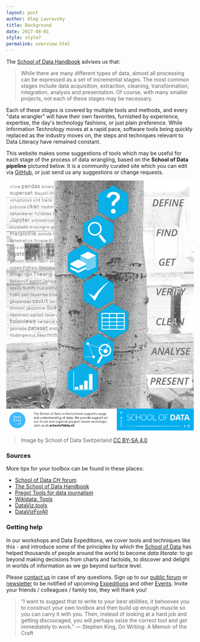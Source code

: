 ```yaml
---
layout: post
author: Oleg Lavrovsky
title: Background
date: 2017-08-01
style: style7
permalink: overview.html
---
```


The [School of Data Handbook](https://schoolofdata.org/handbook/) advises us that:

> While there are many different types of data, almost all processing can be expressed as a set of incremental stages. The most common stages include data acquisition, extraction, cleaning, transformation, integration, analysis and presentation. Of course, with many smaller projects, not each of these stages may be necessary.

Each of these *stages* is covered by multiple tools and methods, and every "data wrangler" will have their own favorites, furnished by experience, expertise, the day's technology fashions, or just plain preference. While Information Technology moves at a rapid pace, software tools being quickly replaced as the industry moves on, the steps and techniques relevant to Data Literacy have remained constant.

This website makes some suggestions of tools which may be useful for each stage of the process of data wrangling, based on the **School of Data pipeline** pictured below. It is a community curated site which you can edit via [GitHub](https://github.com/schoolofdata-ch), or just send us any suggestions or change requests.

![](images/scoda-poster-2017.jpg)

> Image by School of Data Switzerland [CC BY-SA 4.0](http://creativecommons.org/licenses/by-sa/4.0/)

### Sources

More tips for your toolbox can be found in these places:

- [School of Data CH forum](https://forum.schoolofdata.ch/t/what-tools-do-we-use-for-data-wrangling/202)
- [The School of Data Handbook](https://schoolofdata.org/handbook/)
- [Prego! Tools for data journalism](http://prego.voltdata.info/#)
- [Wikidata: Tools](https://www.wikidata.org/wiki/Wikidata:Tools/External_tools/de)
- [DataViz.tools](https://dataviz.tools)
- [DataVizForAll](https://www.datavizforall.org/choose/ask/)

### Getting help

In our workshops and Data Expeditions, we cover tools and techniques like this - and introduce some of the principles by which the [School of Data](http://schoolofdata.org/) has helped thousands of people around the world to become *data literate*: to go beyond making decisions from charts and factoids, to discover and delight in worlds of information as we go beyond surface level.

Please [contact us](https://schoolofdata-ch.github.io/#contact) in case of any questions. Sign up to our [public forum](https://forum.schoolofdata.ch) or [newsletter](http://tinyletter.com/schoolofdata-ch) to be notified of upcoming [Expeditions](https://forum.schoolofdata.ch/c/expeditions) and other [Events](https://forum.schoolofdata.ch/c/events). Invite your friends / colleagues / family too, they will thank you!

> “I want to suggest that to write to your best abilities, it behooves you to construct your own toolbox and then build up enough muscle so you can carry it with you. Then, instead of looking at a hard job and getting discouraged, you will perhaps seize the correct tool and get immediately to work.”
― Stephen King, On Writing: A Memoir of the Craft
